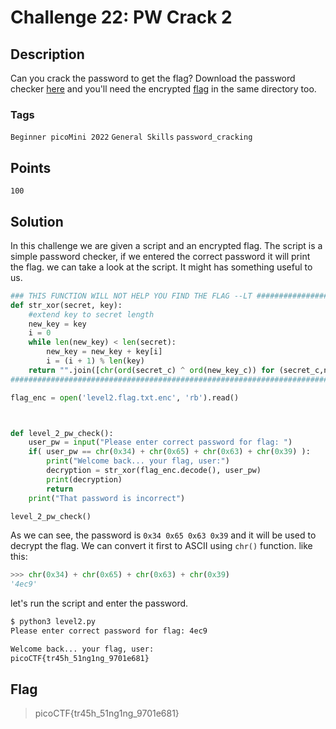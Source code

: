 # Challenge 22: PW Crack 2

## Description

Can you crack the password to get the flag? Download the password checker [here](https://artifacts.picoctf.net/c/17/level2.py) and you'll need the encrypted [flag](https://artifacts.picoctf.net/c/17/level2.flag.txt.enc) in the same directory too.

### Tags

`Beginner picoMini 2022` `General Skills` `password_cracking`

## Points

`100`

## Solution

In this challenge we are given a script and an encrypted flag. The script is a simple password checker, if we entered the correct password it will print the flag. we can take a look at the script. It might has something useful to us.

```python
### THIS FUNCTION WILL NOT HELP YOU FIND THE FLAG --LT ########################
def str_xor(secret, key):
    #extend key to secret length
    new_key = key
    i = 0
    while len(new_key) < len(secret):
        new_key = new_key + key[i]
        i = (i + 1) % len(key)        
    return "".join([chr(ord(secret_c) ^ ord(new_key_c)) for (secret_c,new_key_c) in zip(secret,new_key)])
###############################################################################

flag_enc = open('level2.flag.txt.enc', 'rb').read()



def level_2_pw_check():
    user_pw = input("Please enter correct password for flag: ")
    if( user_pw == chr(0x34) + chr(0x65) + chr(0x63) + chr(0x39) ):
        print("Welcome back... your flag, user:")
        decryption = str_xor(flag_enc.decode(), user_pw)
        print(decryption)
        return
    print("That password is incorrect")

level_2_pw_check()
```

As we can see, the password is `0x34 0x65 0x63 0x39` and it will be used to decrypt the flag. We can convert it first to ASCII using `chr()` function. like this:

```python
>>> chr(0x34) + chr(0x65) + chr(0x63) + chr(0x39)
'4ec9'
```

let's run the script and enter the password.

```bash
$ python3 level2.py
Please enter correct password for flag: 4ec9

Welcome back... your flag, user:
picoCTF{tr45h_51ng1ng_9701e681}
```

## Flag

> picoCTF{tr45h_51ng1ng_9701e681}
